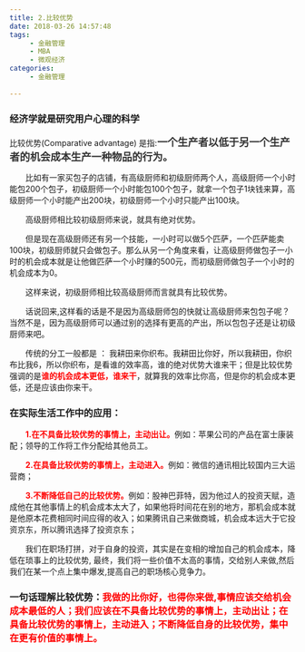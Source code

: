 ```yaml
---
title: 2.比较优势
date: 2018-03-26 14:57:48
tags: 
     - 金融管理
     - MBA
     - 微观经济
categories: 
     - 金融管理
     
---
```


### 经济学就是研究用户心理的科学
比较优势(Comparative advantage) 是指:<font color=333333 face="微软雅黑" size=4>**一个生产者以低于另一个生产者的机会成本生产一种物品的行为。**</font>
<!-- more -->
　　比如有一家买包子的店铺，有高级厨师和初级厨师两个人，高级厨师一个小时能包200个包子，初级厨师一个小时能包100个包子，就拿一个包子1块钱来算，高级厨师一个小时能产出200块，初级厨师一个小时只能产出100块。

　　高级厨师相比较初级厨师来说，就具有绝对优势。

　　但是现在高级厨师还有另一个技能，一小时可以做5个匹萨，一个匹萨能卖100块，初级厨师就只会做包子。那么从另一个角度来看，让高级厨师做包子一小时的机会成本就是让他做匹萨一个小时赚的500元，而初级厨师做包子一个小时的机会成本为0。

　　这样来说，初级厨师相比较高级厨师而言就具有比较优势。

　　话说回来,这样看的话是不是因为高级厨师包的快就让高级厨师来包包子呢？当然不是，因为高级厨师可以通过别的选择有更高的产出，所以包包子还是让初级厨师来吧。

　　传统的分工一般都是 ： 我耕田来你织布。我耕田比你好，所以我耕田，你织布比我6，所以你织布，是看谁的效率高，谁的绝对优势大谁来干；但是比较优势强调的是<font color=red>**谁的机会成本更低，谁来干**</font>，就算我的效率比你高，但是你的机会成本更低，还是应该由你来干。

### 在实际生活工作中的应用：

　　<font color=red>**1.在不具备比较优势的事情上，主动出让。**</font>例如：苹果公司的产品在富士康装配；领导的工作将工作分配给其他员工。

　　<font color=red>**2.在具备比较优势的事情上，主动进入。**</font>例如：微信的通讯相比较国内三大运营商；

　　<font color=red>**3.不断降低自己的比较优势。**</font>例如：股神巴菲特，因为他过人的投资天赋，造成他在其他事情上的机会成本太大了，如果他将时间花在别的地方，那机会成本就是他原本花费相同时间应得的收入；如果腾讯自己来做商城，机会成本远大于它投资京东，所以腾讯选择了投资京东；

　　我们在职场打拼，对于自身的投资，其实是在变相的增加自己的机会成本，降低在琐事上的比较优势, 最终，我们将一些价值不太高的事情，交给别人来做,然后我们在某一个点上集中爆发,提高自己的职场核心竞争力。
### <font>**一句话理解比较优势：**</font><font color=red>**我做的比你好，也得你来做,事情应该交给机会成本最低的人；我们应该在不具备比较优势的事情上，主动出让；在具备比较优势的事情上，主动进入；不断降低自身的比较优势，集中在更有价值的事情上。**</font>
　　
